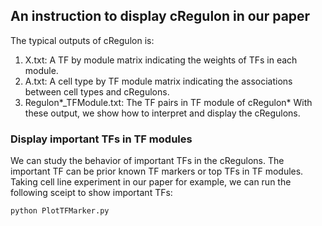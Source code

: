 ## An instruction to display cRegulon in our paper
The typical outputs of cRegulon is: <br>
1. X.txt: A TF by module matrix indicating the weights of TFs in each module.
2. A.txt: A cell type by TF module matrix indicating the associations between cell types and cRegulons.
3. Regulon*_TFModule.txt: The TF pairs in TF module of cRegulon*
With these output, we show how to interpret and display the cRegulons.

### Display important TFs in TF modules
We can study the behavior of important TFs in the cRegulons. The important TF can be prior known TF markers or top TFs in TF modules. <br>
Taking cell line experiment in our paper for example, we can run the following sceipt to show important TFs:
```bash
python PlotTFMarker.py
```
